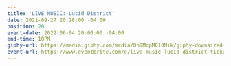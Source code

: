 ```yaml
---
title: 'LIVE MUSIC: Lucid District'
date: 2021-09-27 20:28:00 -04:00
position: 20
event-date: 2022-06-04 20:00:00 -04:00
end-time: 10PM
giphy-url: https://media.giphy.com/media/Dn9McpMC10Mik/giphy-downsized-large.gif
event-url: https://www.eventbrite.com/e/live-music-lucid-district-tickets-372536234907
---
```


